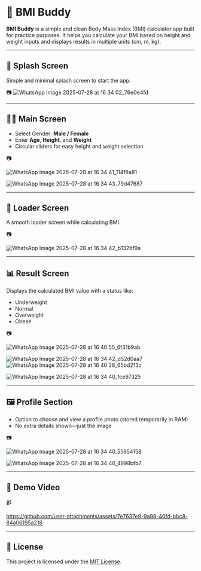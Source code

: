 # 🧮 BMI Buddy

**BMI Buddy** is a simple and clean Body Mass Index (BMI) calculator app built for practice purposes. It helps you calculate your BMI based on height and weight inputs and displays results in multiple units (cm, m, kg).

---

## 🚀 Splash Screen

Simple and minimal splash screen to start the app.

📷 
![WhatsApp Image 2025-07-28 at 16 34 02_76e0e4fd](https://github.com/user-attachments/assets/91f55791-c1a8-4600-8977-6e02b2405f47)


---

## 🧑‍⚕️ Main Screen

- Select Gender: **Male / Female**
- Enter **Age**, **Height**, and **Weight**
- Circular sliders for easy height and weight selection

📷

![WhatsApp Image 2025-07-28 at 16 34 41_114f8a81](https://github.com/user-attachments/assets/56cfec19-a87b-4d7b-8972-ab41c839b15b)

![WhatsApp Image 2025-07-28 at 16 34 43_79d47687](https://github.com/user-attachments/assets/19ea19d7-5498-490e-be60-70855bf44d5b)

---

## 🔄 Loader Screen

A smooth loader screen while calculating BMI.

📷 

![WhatsApp Image 2025-07-28 at 16 34 42_b132bf9a](https://github.com/user-attachments/assets/2a5ab2ae-4e2d-40ea-af73-6b833041de3d)


---

## 📊 Result Screen

Displays the calculated BMI value with a status like:
- Underweight
- Normal
- Overweight
- Obese

📷 

![WhatsApp Image 2025-07-28 at 16 40 55_6f31b9ab](https://github.com/user-attachments/assets/11ff973d-bfc3-40b4-905c-69a2066984eb)

![WhatsApp Image 2025-07-28 at 16 34 42_d52d0aa7](https://github.com/user-attachments/assets/5fc4cf7b-01a2-436b-a5a9-3adbbf7b0094)
![WhatsApp Image 2025-07-28 at 16 40 28_65bd213c](https://github.com/user-attachments/assets/c6ad4dc9-3405-468d-a211-72559b9e9e03)

![WhatsApp Image 2025-07-28 at 16 34 40_fce97325](https://github.com/user-attachments/assets/b682ea23-f33d-4cdc-a100-a842c63a40db)

---


## 🖼️ Profile Section

- Option to choose and view a profile photo (stored temporarily in RAM)
- No extra details shown—just the image

📷 

![WhatsApp Image 2025-07-28 at 16 34 40_55954158](https://github.com/user-attachments/assets/8bd983dc-10d2-4525-aa80-d9500589c07d)

![WhatsApp Image 2025-07-28 at 16 34 40_4998bfb7](https://github.com/user-attachments/assets/7ebfdf53-1b20-4cc7-9995-843a4bc5606e)

---

## 🎥 Demo Video

📹 


https://github.com/user-attachments/assets/7e7637e9-9a98-40fd-bbc8-84a06195a218




---

## 📄 License

This project is licensed under the [MIT License](LICENSE).
